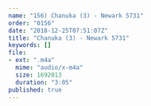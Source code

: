 ```yaml
---
name: "156) Chanuka (3) - Newark 5731"
order: "0156"
date: "2018-12-25T07:51:07Z"
title: "Chanuka (3) - Newark 5731"
keywords: []
file:
- ext: ".m4a"
  mime: "audio/x-m4a"
  size: 1692013
  duration: "3:05"
published: true
---
```

